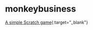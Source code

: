# monkeybusiness

[A simple Scratch game](https://linustws.github.io/monkeybusiness/){:target="_blank"}
